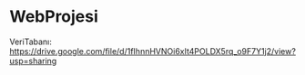 # WebProjesi
VeriTabanı: https://drive.google.com/file/d/1fIhnnHVNOi6xIt4POLDX5rq_o9F7Y1j2/view?usp=sharing



